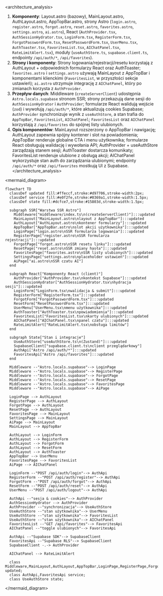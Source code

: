 <architecture_analysis>
1. **Komponenty**: Layout.astro (bazowy), MainLayout.astro, AuthLayout.astro, AppTopBar.astro, strony Astro (`login.astro`, `register.astro`, `forgot.astro`, `reset.astro`, `favorites.astro`, `settings.astro`, `ai.astro`), React (`AuthProvider.tsx`, `AuthSessionHydrator.tsx`, `LoginForm.tsx`, `RegisterForm.tsx`, `ForgotPasswordForm.tsx`, `ResetPasswordForm.tsx`, `UserMenu.tsx`, `AuthToaster.tsx`, `FavoritesList.tsx`, `AIChatPanel.tsx`, `RateLimitAlert.tsx`), moduły (`useAuthStore.ts`, `supabase.client.ts`, endpointy `/api/auth/*`, `/api/favorites`).
2. **Strony i komponenty**: Strony logowania/rejestracji/resetu korzystają z AuthLayout + odpowiednich formularzy React oraz AuthToaster; `favorites.astro` i `settings.astro` używają MainLayout z AppTopBar i komponentami klienckimi (`FavoritesList`, w przyszłości sekcje ustawień); `ai.astro` utrzymuje integrację z `AIChatPanel`, który po zmianach korzysta z `AuthProvider`.
3. **Przepływ danych**: Middleware (`createServerClient`) udostępnia `Astro.locals.supabase` stronom SSR; strony przekazują dane sesji do `AuthSessionHydrator` i `AuthProvider`; formularze React walidują wejście (`zod`) i wywołują `/api/auth/*`, które aktualizują cookies Supabase; `AuthProvider` synchronizuje wynik z `useAuthStore`, a stan trafia do `AppTopBar`, `FavoritesList`, `AIChatPanel`; `FavoritesList` oraz `AIChatPanel` korzystają z `/api/favorites` do spójnej listy ulubionych.
4. **Opis komponentów**: MainLayout rozszerzony o AppTopBar i nawigację; AuthLayout zapewnia spójny kontener i slot na powiadomienia; AppTopBar renderuje globalne CTA i menu użytkownika; formularze React obsługują walidację i wywołania API; AuthProvider + useAuthStore zarządzają stanem sesji; AuthToaster dostarcza komunikaty; FavoritesList renderuje ulubione z obsługą akcji; AIChatPanel wykorzystuje stan auth do zarządzania ulubionymi; endpointy `/api/auth/*` oraz `/api/favorites` mostkują UI z Supabase.
</architecture_analysis>

<mermaid_diagram>
```mermaid
flowchart TD
  classDef updated fill:#ffeccf,stroke:#d97706,stroke-width:2px;
  classDef service fill:#e0f2fe,stroke:#0369a1,stroke-width:1.5px;
  classDef state fill:#dcfce7,stroke:#15803d,stroke-width:1.5px;

  subgraph SSR["Warstwa SSR Astro"]
    Middleware["middleware/index.ts\n(createServerClient)"]:::updated
    MainLayout["MainLayout.astro\nlayout z AppTopBar"]:::updated
    AuthLayout["AuthLayout.astro\nkontener formularzy"]:::updated
    AppTopBar["AppTopBar.astro\nslot akcji użytkownika"]:::updated
    LoginPage["login.astro\nSSR formularza logowania"]:::updated
    RegisterPage["register.astro\nSSR formularza rejestracji"]:::updated
    ForgotPage["forgot.astro\nSSR resetu linku"]:::updated
    ResetPage["reset.astro\nSSR zmiany hasła"]:::updated
    FavoritesPage["favorites.astro\nSSR listy ulubionych"]:::updated
    SettingsPage["settings.astro\nplaceholder ustawień"]:::updated
    AiPage["ai.astro\nSSR czatu AI"]
  end

  subgraph React["Komponenty React (client)"]
    AuthProvider["AuthProvider.tsx\nkontekst Supabase"]:::updated
    AuthSessionHydrator["AuthSessionHydrator.tsx\nhydracja sesji"]:::updated
    LoginForm["LoginForm.tsx\nwalidacja & submit"]:::updated
    RegisterForm["RegisterForm.tsx"]:::updated
    ForgotForm["ForgotPasswordForm.tsx"]:::updated
    ResetForm["ResetPasswordForm.tsx"]:::updated
    UserMenu["UserMenu.tsx\nmenu użytkownika"]:::updated
    AuthToaster["AuthToaster.tsx\npowiadomienia"]:::updated
    FavoritesList["FavoritesList.tsx\nkarty ulubionych"]:::updated
    AIChatPanel["AIChatPanel.tsx\npanel czatu"]:::updated
    RateLimitAlert["RateLimitAlert.tsx\nobsługa limitów"]
  end

  subgraph State["Stan i integracje"]
    UseAuthStore["useAuthStore.ts\n(Zustand)"]:::updated
    SupabaseClient["supabase.client.ts\nclient przeglądarkowy"]
    AuthApi["Astro /api/auth/*"]:::updated
    FavoritesApi["Astro /api/favorites"]:::updated
  end

  Middleware --"Astro.locals.supabase"--> LoginPage
  Middleware --"Astro.locals.supabase"--> RegisterPage
  Middleware --"Astro.locals.supabase"--> ForgotPage
  Middleware --"Astro.locals.supabase"--> ResetPage
  Middleware --"Astro.locals.supabase"--> FavoritesPage
  Middleware --"Astro.locals.supabase"--> AiPage

  LoginPage --> AuthLayout
  RegisterPage --> AuthLayout
  ForgotPage --> AuthLayout
  ResetPage --> AuthLayout
  FavoritesPage --> MainLayout
  SettingsPage --> MainLayout
  AiPage --> MainLayout
  MainLayout --> AppTopBar

  AuthLayout --> LoginForm
  AuthLayout --> RegisterForm
  AuthLayout --> ForgotForm
  AuthLayout --> ResetForm
  AuthLayout --> AuthToaster
  AppTopBar --> UserMenu
  FavoritesPage --> FavoritesList
  AiPage --> AIChatPanel

  LoginForm --"POST /api/auth/login"--> AuthApi
  RegisterForm --"POST /api/auth/register"--> AuthApi
  ForgotForm --"POST /api/auth/forgot"--> AuthApi
  ResetForm --"POST /api/auth/reset"--> AuthApi
  UserMenu --"POST /api/auth/logout"--> AuthApi

  AuthApi --"sesja & cookies"--> AuthProvider
  AuthSessionHydrator --> AuthProvider
  AuthProvider --"synchronizacja"--> UseAuthStore
  UseAuthStore --"stan użytkownika"--> UserMenu
  UseAuthStore --"stan użytkownika"--> FavoritesList
  UseAuthStore --"stan użytkownika"--> AIChatPanel
  FavoritesList --"GET /api/favorites"--> FavoritesApi
  AIChatPanel --"toggle ulubionych"--> FavoritesApi

  AuthApi --"Supabase SDK"--> SupabaseClient
  FavoritesApi --"Supabase RLS"--> SupabaseClient
  SupabaseClient -.-> AuthProvider

  AIChatPanel --> RateLimitAlert

  class Middleware,MainLayout,AuthLayout,AppTopBar,LoginPage,RegisterPage,ForgotPage,ResetPage,FavoritesPage,SettingsPage,AuthProvider,AuthSessionHydrator,LoginForm,RegisterForm,ForgotForm,ResetForm,UserMenu,AuthToaster,FavoritesList,AIChatPanel,UseAuthStore,AuthApi,FavoritesApi updated;
  class AuthApi,FavoritesApi service;
  class UseAuthStore state;
```
</mermaid_diagram>
